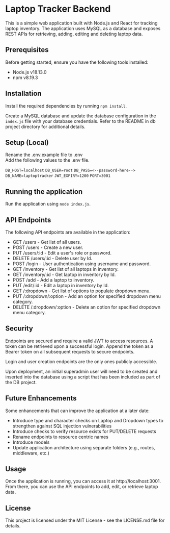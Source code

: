 # Laptop Tracker Backend
This is a simple web application built with Node.js and React for tracking laptop inventory. The application uses MySQL as a database and exposes REST APIs for retrieving, adding, editing and deleting laptop data.

## Prerequisites
Before getting started, ensure you have the following tools installed:

- Node.js v18.13.0
- npm v8.19.3

## Installation
Install the required dependencies by running `npm install`.

Create a MySQL database and update the database configuration in the `index.js` file with your database credentials.
Refer to the README in db project directory for additional details. 

## Setup (Local)

Rename the .env.example file to .env \
Add the following values to the .env file.

`DB_HOST=localhost`
`DB_USER=root`
`DB_PASS=<--password-here-->`
`DB_NAME=laptoptracker`
`JWT_EXPIRY=1200`
`PORT=3001`

## Running the application
Run the application using `node index.js`.

## API Endpoints
The following API endpoints are available in the application:

- GET /users - Get list of all users.
- POST /users - Create a new user.
- PUT /users/:id - Edit a user's role or password.
- DELETE /users/:id - Delete user by Id.
- POST /login - User authentication using username and password.
- GET /inventory - Get list of all laptops in inventory.
- GET /inventory/:id - Get laptop in inventory by Id.
- POST /add - Add a laptop to inventory.
- PUT /edit/:id - Edit a laptop in inventory by Id.
- GET /:dropdown - Get list of options to populate dropdown menu.
- PUT /:dropdown/:option - Add an option for specified dropdown menu category.
- DELETE /:dropdown/:option - Delete an option for specified dropdown menu category.

## Security 
Endpoints are secured and require a valid JWT to access resources. 
A token can be retrieved upon a successful login. 
Append the token as a Bearer token on all subsequent requests to secure endpoints. 

Login and user creation endpoints are the only ones publicly accessible.

Upon deployment, an initial superadmin user will need to be created and inserted into the database 
using a script that has been included as part of the DB project.
## Future Enhancements 
Some enhancements that can improve the application at a later date:
- Introduce type and character checks on Laptop and Dropdown types to strengthen against SQL injection vulnerabilities
- Introduce checks to verify resource exists for PUT/DELETE requests
- Rename endpoints to resource centric names 
- Introduce models
- Update application architecture using separate folders (e.g., routes, middleware, etc.)

## Usage
Once the application is running, you can access it at http://localhost:3001. From there, you can use the API endpoints to add, edit, or retrieve laptop data.

## License
This project is licensed under the MIT License - see the LICENSE.md file for details.
